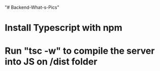 "# Backend-What-s-Pics"

# Install Typescript with npm
# Run "tsc -w" to compile the server into JS on /dist folder

